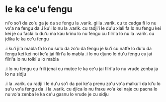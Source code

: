 # le ka ce'u fengu
ni'o so'i da zo'u ga je da se fengu la .varik. gi la .varik. cu te cadga fi lo nu vo'a na fengu da  .i ku'i lo nu la .varik. cu radji'i le du'u xlali fa lo nu fengu kei kei je cu facki lo du'u ma kau krinu lo nu fengu cu filri'a lo nu la .varik. cu jdika le ka ce'u fengu

.i ku'i ji'a mabla fa lo nu su'o da zo'u da fengu je ku'i cu natfe lo du'u da fengu kei kei noi ke'a jai filri'a lo mabla  .i lo nu djuno lo du'u fengu cu jai filri'a lo nu tolki'u lo mabla

.i lo nu fengu cu frili jenai cu mutce le ka ce'u jai filri'a lo nu vrude zenba ja lo nu sidju

.i la .varik. cu radji'i le du'u so'i da poi ke'a prenu zo'u vo'a malku'i da ki'u lo su'u vo'a fengu da  .i la .varik. cu djica lo nu fraxu vo'a kei naje cu pacna lo nu vo'a zenba le ka ce'u gasnu lo vrude je cu sidju
